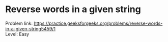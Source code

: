 # Reverse words in a given string
Problem link: https://practice.geeksforgeeks.org/problems/reverse-words-in-a-given-string5459/1 <br>
Level: Easy